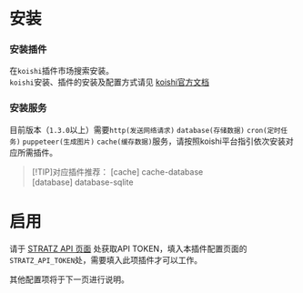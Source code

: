 # 安装
### 安装插件
在`koishi`插件市场搜索安装。  
`koishi`安装、插件的安装及配置方式请见 [koishi官方文档](https://koishi.chat)

### 安装服务
目前版本（`1.3.0`以上）需要`http(发送网络请求)` `database(存储数据)` `cron(定时任务)` `puppeteer(生成图片)` `cache(缓存数据)`服务，请按照koishi平台指引依次安装对应所需插件。

> [!TIP]对应插件推荐：
> [cache]     cache-database  
> [database]  database-sqlite  

# 启用
请于 [STRATZ API 页面]() 处获取API TOKEN，填入本插件配置页面的`STRATZ_API_TOKEN`处，需要填入此项插件才可以工作。  

其他配置项将于下一页进行说明。
